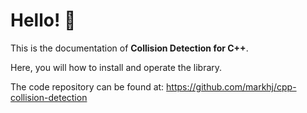 # Hello! 👋 

This is the documentation of **Collision Detection for C++**.

Here, you will how to install and operate the library.

The code repository can be found at:
https://github.com/markhj/cpp-collision-detection
